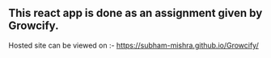 This react app is done as an assignment given by Growcify.
---
Hosted site can be viewed on :- https://subham-mishra.github.io/Growcify/

